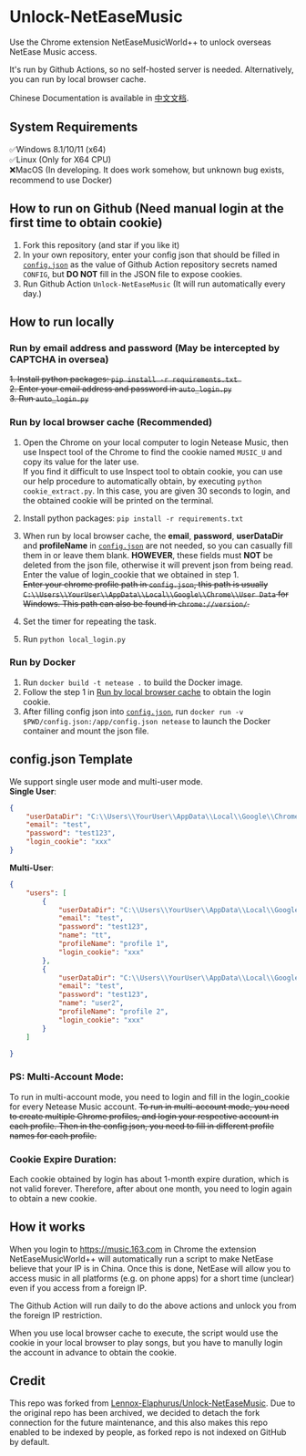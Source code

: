 # Unlock-NetEaseMusic

Use the Chrome extension NetEaseMusicWorld++ to unlock overseas NetEase Music access.

It's run by Github Actions, so no self-hosted server is needed. Alternatively, you can run by local browser cache.  

Chinese Documentation is available in [中文文档](./README_zh.md "中文文档").
## System Requirements  
:white_check_mark:Windows 8.1/10/11 (x64)  
:white_check_mark:Linux (Only for X64 CPU)  
:x:MacOS (In developing. It does work somehow, but unknown bug exists, recommend to use Docker)  

## How to run on Github (Need manual login at the first time to obtain cookie)

1. Fork this repository (and star if you like it)  
2. In your own repository, enter your config json that should be filled in [`config.json`](./config.json "`config.json`") as the value of Github Action repository secrets named `CONFIG`, but **DO NOT** fill in the JSON file to expose cookies.  
3. Run Github Action `Unlock-NetEaseMusic` (It will run automatically every day.)

## How to run locally

### Run by email address and password  (May be intercepted by CAPTCHA in oversea)
~~1. Install python packages: `pip install -r requirements.txt `~~  
~~2. Enter your email address and password in `auto_login.py`~~  
~~3. Run `auto_login.py`~~   

### Run by local browser cache (Recommended)
1. Open the Chrome on your local computer to login Netease Music, then use Inspect tool of the Chrome to find the cookie named `MUSIC_U` and copy its value for the later use.  
If you find it difficult to use Inspect tool to obtain cookie, you can use our help procedure to automatically obtain, by executing `python cookie_extract.py`. In this case, you are given 30 seconds to login, and the obtained cookie will be printed on the terminal. 
2. Install python packages: `pip install -r requirements.txt `   
3. When run by local browser cache, the **email**, **password**, **userDataDir** and **profileName** in [`config.json`](./config.json "`config.json`") are not needed, so you can casually fill them in or leave them blank. **HOWEVER**, these fields must **NOT** be deleted from the json file, otherwise it will prevent json from being read.    
Enter the value of login_cookie that we obtained in step 1.  
~~Enter your chrome profile path in `config.json`, this path is usually `C:\\Users\\YourUser\\AppData\\Local\\Google\\Chrome\\User Data` for Windows. This path can also be found in `chrome://version/`.~~     

4. Set the timer for repeating the task.  
5. Run `python local_login.py`  

### Run by Docker
1. Run `docker build -t netease .` to build the Docker image.  
2. Follow the step 1 in [Run by local browser cache](#run-by-local-browser-cache-recommended) to obtain the login cookie.  
3. After filling config json into [`config.json`](./config.json "`config.json`"), run `docker run -v $PWD/config.json:/app/config.json netease` to launch the Docker container and mount the json file.  
     
## config.json Template
We support single user mode and multi-user mode.  
**Single User**:  
```json
{
    "userDataDir": "C:\\Users\\YourUser\\AppData\\Local\\Google\\Chrome\\User Data",
    "email": "test",
    "password": "test123",
    "login_cookie": "xxx"
}
```
**Multi-User**:  
```json
{
    "users": [
        {
            "userDataDir": "C:\\Users\\YourUser\\AppData\\Local\\Google\\Chrome\\User Data",
            "email": "test",
            "password": "test123",
            "name": "tt",
            "profileName": "profile 1",
            "login_cookie": "xxx"
        },
        {
            "userDataDir": "C:\\Users\\YourUser\\AppData\\Local\\Google\\Chrome\\User Data",
            "email": "test",
            "password": "test123",
            "name": "user2",
            "profileName": "profile 2",
            "login_cookie": "xxx"
        }
    ]

}
```
### PS: Multi-Account Mode:   
To run in multi-account mode, you need to login and fill in the login_cookie for every Netease Music account.
~~To run in multi-account mode, you need to create multiple Chrome profiles, and login your respective account in each profile. Then in the config.json, you need to fill in different profile names for each profile.~~

### Cookie Expire Duration:
Each cookie obtained by login has about 1-month expire duration, which is not valid forever. Therefore, after about one month, you need to login again to obtain a new cookie.

## How it works

When you login to https://music.163.com in Chrome the extension NetEaseMusicWorld++ will automatically run a script to make NetEase believe that your IP is in China. Once this is done, NetEase will allow you to access music in all platforms (e.g. on phone apps) for a short time (unclear) even if you access from a foreign IP.

The Github Action will run daily to do the above actions and unlock you from the foreign IP restriction.  

When you use local browser cache to execute, the script would use the cookie in your local browser to play songs, but you have to manully login the account in advance to obtain the cookie.  

## Credit
This repo was forked from [Lennox-Elaphurus/Unlock-NetEaseMusic](https://github.com/Lennox-Elaphurus/Unlock-NetEaseMusic "Lennox-Elaphurus/Unlock-NetEaseMusic"). Due to the original repo has been archived, we decided to detach the fork connection for the future maintenance, and this also makes this repo enabled to be indexed by people, as forked repo is not indexed on GitHub by default. 
